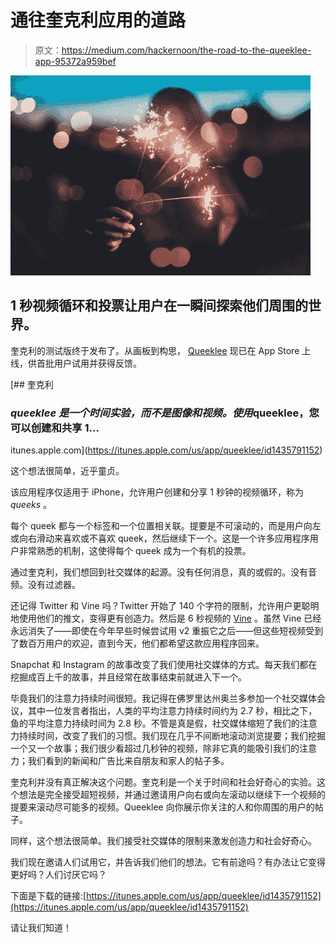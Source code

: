 # 通往奎克利应用的道路

> 原文：<https://medium.com/hackernoon/the-road-to-the-queeklee-app-95372a959bef>

![](img/658d2eaf91b61f0458734c53beda45f8.png)

## 1 秒视频循环和投票让用户在一瞬间探索他们周围的世界。

奎克利的测试版终于发布了。从画板到构思， [Queeklee](https://itunes.apple.com/us/app/queeklee/id1435791152) 现已在 App Store 上线，供首批用户试用并获得反馈。

[](https://itunes.apple.com/us/app/queeklee/id1435791152) [## 奎克利

### *queeklee 是一个时间实验，而不是图像和视频。使用*queeklee，您可以创建和共享 1…

itunes.apple.com](https://itunes.apple.com/us/app/queeklee/id1435791152) 

这个想法很简单，近乎童贞。

该应用程序仅适用于 iPhone，允许用户创建和分享 1 秒钟的视频循环，称为 *queeks* 。

每个 queek 都与一个标签和一个位置相关联。提要是不可滚动的，而是用户向左或向右滑动来喜欢或不喜欢 queek，然后继续下一个。这是一个许多应用程序用户非常熟悉的机制，这使得每个 queek 成为一个有机的投票。

通过奎克利，我们想回到社交媒体的起源。没有任何消息，真的或假的。没有音频。没有过滤器。

还记得 Twitter 和 Vine 吗？Twitter 开始了 140 个字符的限制，允许用户更聪明地使用他们的推文，变得更有创造力。然后是 6 秒视频的 [Vine](https://medium.com/u/53ad5d96d13d?source=post_page-----95372a959bef--------------------------------) 。虽然 Vine 已经永远消失了——即使在今年早些时候尝试用 v2 重振它之后——但这些短视频受到了数百万用户的欢迎，直到今天，他们都希望这款应用程序回来。

Snapchat 和 Instagram 的故事改变了我们使用社交媒体的方式。每天我们都在挖掘成百上千的故事，并且经常在故事结束前就进入下一个。

毕竟我们的注意力持续时间很短。我记得在佛罗里达州奥兰多参加一个社交媒体会议，其中一位发言者指出，人类的平均注意力持续时间约为 2.7 秒，相比之下，鱼的平均注意力持续时间为 2.8 秒。不管是真是假，社交媒体缩短了我们的注意力持续时间，改变了我们的习惯。我们现在几乎不间断地滚动浏览提要；我们挖掘一个又一个故事；我们很少看超过几秒钟的视频，除非它真的能吸引我们的注意力；我们看到的新闻和广告比来自朋友和家人的帖子多。

奎克利并没有真正解决这个问题。奎克利是一个关于时间和社会好奇心的实验。这个想法是完全接受超短视频，并通过邀请用户向右或向左滚动以继续下一个视频的提要来滚动尽可能多的视频。Queeklee 向你展示你关注的人和你周围的用户的帖子。

同样，这个想法很简单。我们接受社交媒体的限制来激发创造力和社会好奇心。

我们现在邀请人们试用它，并告诉我们他们的想法。它有前途吗？有办法让它变得更好吗？人们讨厌它吗？

下面是下载的链接:[https://itunes.apple.com/us/app/queeklee/id1435791152](https://itunes.apple.com/us/app/queeklee/id1435791152)

请让我们知道！